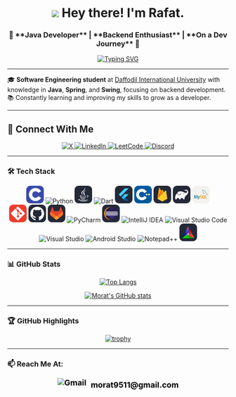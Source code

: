 <h1 align="center">
  <img src="https://media.giphy.com/media/hvRJCLFzcasrR4ia7z/giphy.gif" width="28"> 
  Hey there! I'm Rafat.
</h1>

<h3 align="center">🚀 **Java Developer** | **Backend Enthusiast** | **On a Dev Journey** 🌟</h3>

<p align="center">
  <a href="https://git.io/typing-svg">
    <img src="https://readme-typing-svg.demolab.com?font=Fira+Code&pause=1000&center=true&vCenter=true&width=435&lines=💻+Java+Developer;🔥+Focused+on+Backend+Development;🧠+Passionate+about+Clean+Code+and+Architecture;🚀+Always+Learning+and+Improving!" alt="Typing SVG" />
  </a>
</p>

---


🎓 **Software Engineering student** at [Daffodil International University](https://www.daffodilvarsity.edu.bd/) with knowledge in **Java**, **Spring**, and **Swing**, focusing on backend development.  
📚 Constantly learning and improving my skills to grow as a developer.

---

## 🔗 Connect With Me

<div align="center">
  <a href="https://x.com/as_morat" target="_blank">
    <img src="https://upload.wikimedia.org/wikipedia/commons/4/46/X_logo.svg" alt="X" height="40" />
  </a>

  <a href="https://www.linkedin.com/in/morat46/" target="_blank">
    <img src="https://upload.wikimedia.org/wikipedia/commons/0/01/LinkedIn_Logo_2013.svg" alt="LinkedIn" height="40" />
  </a>

  <a href="https://leetcode.com/u/ash646/" target="_blank">
    <img src="https://upload.wikimedia.org/wikipedia/commons/3/35/LeetCode_logo_2021.svg" alt="LeetCode" height="40" />
  </a>

  <a href="https://discord.com/users/ash_46_bit" target="_blank">
    <img src="https://upload.wikimedia.org/wikipedia/commons/5/53/Discord_logo_2021.svg" alt="Discord" height="40" />
  </a>
</div>

---

### 🛠️ Tech Stack

<div align="center">
  
  <img src="https://raw.githubusercontent.com/tandpfun/skill-icons/main/icons/C.svg" width="40" height="40" alt="C" />
  <img src="https://raw.githubusercontent.com/yurijserrano/Github-Profile-Readme-Logos/master/programming%20languages/python.svg" width="40" height="40" alt="Python" />
  <img src="https://raw.githubusercontent.com/tandpfun/skill-icons/main/icons/Java-Dark.svg" width="40" height="40" alt="Java" />
  <img src="https://raw.githubusercontent.com/yurijserrano/Github-Profile-Readme-Logos/master/programming%20languages/dart.svg" width="40" height="40" alt="Dart" />
  <img src="https://github.com/tandpfun/skill-icons/blob/main/icons/Flutter-Dark.svg" width="40" height="40" alt="Flutter" />
  <img src="https://raw.githubusercontent.com/tandpfun/skill-icons/main/icons/CPP.svg" width="40" height="40" alt="C++" />
  <img src="https://github.com/tandpfun/skill-icons/blob/main/icons/Firebase-Dark.svg" width="40" height="40" alt="Firebase" />
  <img src="https://github.com/tandpfun/skill-icons/blob/main/icons/Gradle-Dark.svg" width="40" height="40" alt="Gradle" />
  <img src="https://github.com/tandpfun/skill-icons/blob/main/icons/MySQL-Light.svg" width="40" height="40" alt="MySQL" />
  
</div>


<div align="center">

<img src="https://raw.githubusercontent.com/tandpfun/skill-icons/main/icons/Git.svg" width="40" height="40" alt="Git" />
<img src="https://github.com/tandpfun/skill-icons/blob/main/icons/Github-Dark.svg" width="40" height="40" alt="GitHub" />
<img src="https://github.com/tandpfun/skill-icons/blob/main/icons/GitLab-Dark.svg" width="40" height="40" alt="GitLab" />
<img src="https://raw.githubusercontent.com/yurijserrano/Github-Profile-Readme-Logos/master/ides/pycharm.svg" width="40" height="40" alt="PyCharm" />
<img src="https://github.com/tandpfun/skill-icons/blob/main/icons/Eclipse-Dark.svg" width="40" height="40" alt="Eclipse" />
<img src="https://raw.githubusercontent.com/yurijserrano/Github-Profile-Readme-Logos/master/ides/intellij.svg" width="40" height="40" alt="IntelliJ IDEA" />
<img src="https://raw.githubusercontent.com/yurijserrano/Github-Profile-Readme-Logos/master/text%20editors/vscode.svg" width="40" height="40" alt="Visual Studio Code" />
<img src="https://raw.githubusercontent.com/yurijserrano/Github-Profile-Readme-Logos/master/ides/vs-studio.svg" width="40" height="40" alt="Visual Studio" />
<img src="https://raw.githubusercontent.com/yurijserrano/Github-Profile-Readme-Logos/master/ides/android-studio.svg" width="40" height="40" alt="Android Studio" />
<img src="https://raw.githubusercontent.com/yurijserrano/Github-Profile-Readme-Logos/master/text%20editors/notepad%2B%2B.png" width="40" height="40" alt="Notepad++" />
<img src="https://github.com/tandpfun/skill-icons/blob/main/icons/CMake-Dark.svg" width="40" height="40" alt="CMake" />

</div>

<!-- 
### **Fun Fact** ⚡
"Nothing beats that 'Eureka!' moment when the code finally works! Coding is more than a skill; it's a journey of discovery and problem-solving that keeps me motivated every day."
-->
---

### 📊 GitHub Stats

<div align="center">

[![Top Langs](https://github-readme-stats.vercel.app/api/top-langs/?username=as-morat&layout=compact&theme=radical&hide_border=true&border_radius=10)](https://github.com/as-morat)

[![Morat's GitHub stats](https://github-readme-stats.vercel.app/api?username=as-morat&show_icons=true&theme=radical&hide_border=true&border_radius=10&include_all_commits=true)](https://github.com/as-morat)

</div>


---

### 🏆 GitHub Highlights

<div align="center">
  
[![trophy](https://github-profile-trophy.vercel.app/?username=as-morat&theme=radical&no-frame=true&row=1&margin-w=15&margin-h=15)](https://github.com/ryo-ma/github-profile-trophy)

</div>


---


### 📫 Reach Me At:

<div align="center" style="margin-top: 10px;">
  <a href="mailto:morat9511@gmail.com" target="_blank" style="display: inline-flex; align-items: center; gap: 10px; text-decoration: none; font-weight: bold; font-size: 18px; color: black;">
    <img src="https://raw.githubusercontent.com/as-morat/as-morat/main/path-to-icon/gmail.svg" alt="Gmail" height="30">
    morat9511@gmail.com
  </a>
</div>



